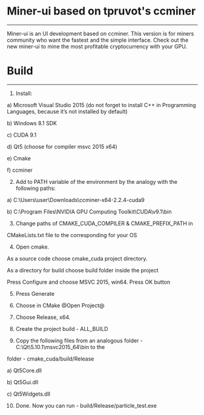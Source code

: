 # Miner-ui based on tpruvot's ccminer
------------------------------------------------
 
Miner-ui is an UI development based on ccminer. This version is for miners community who want the fastest and the simple interface. Check out the new miner-ui to mine the most profitable cryptocurrency with your GPU.

# Build
-------

1. Install:

а) Microsoft Visual Studio 2015 (do not forget to install C++ in Programming Languages,
because it’s not installed by default)

b) Windows 8.1 SDK

c) CUDA 9.1

d) Qt5 (choose for compiler msvc 2015 х64)

e) Cmake

f) ccminer

2. Add to PATH variable of the environment by the analogy with the following paths:

а) C:\Users\user\Downloads\ccminer-x64-2.2.4-cuda9

b) C:\Program Files\NVIDIA GPU Computing Toolkit\CUDA\v9.1\bin

3. Change paths of CMAKE_CUDA_COMPILER & CMAKE_PREFIX_PATH in

CMakeLists.txt file to the corresponding for your OS

4. Open cmake.

As a source code choose cmake_cuda project directory.

As a directory for build choose build folder inside the project

Press Configure and choose MSVC 2015, win64. Press OK button

5. Press Generate

6. Choose in CMake @Open Project@

7. Choose Release, x64.

8. Create the project build - ALL_BUILD

9. Copy the following files from an analogous folder - C:\Qt\5.10.1\msvc2015_64\bin to the

folder - cmake_cuda/build/Release

а) Qt5Core.dll

b) Qt5Gui.dll

c) Qt5Widgets.dll

10. Done. Now you can run - build/Release/particle_test.exe
